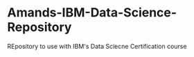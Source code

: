 # Amands-IBM-Data-Science-Repository
REpository to use with IBM's Data Sciecne Certification course
